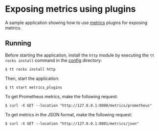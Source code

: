 # Exposing metrics using plugins

A sample application showing how to use [metrics](https://www.tarantool.io/doc/latest/book/monitoring/) plugins for exposing metrics.

## Running

Before starting the application, install the `http` module by executing the `tt rocks install` command in the [config](../../../config) directory:

```shell
$ tt rocks install http
```

Then, start the application:

```shell
$ tt start metrics_plugins
```

To get Prometheus metrics, make the following request:

```console
$ curl -X GET --location "http://127.0.0.1:8080/metrics/prometheus"
```

To get metrics in the JSON format, make the following request:

```console
$ curl -X GET --location "http://127.0.0.1:8081/metrics/json"
```
